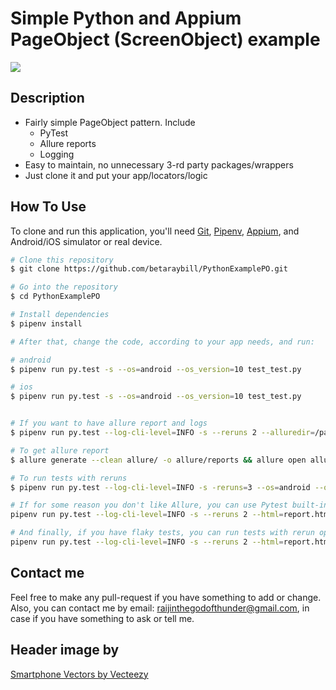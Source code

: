 <h1> Simple Python and Appium PageObject (ScreenObject) example </h1>

![](https://github.com/betaraybill/PythonExamplePO/blob/media/phones.png?raw=true)

## Description

* Fairly simple PageObject pattern. Include
  - PyTest
  - Allure reports
  - Logging
* Easy to maintain, no unnecessary 3-rd party packages/wrappers
* Just clone it and put your app/locators/logic
  


## How To Use

To clone and run this application, you'll need [Git](https://git-scm.com), [Pipenv](https://github.com/pypa/pipenv), [Appium](https://appium.io), and Android/iOS simulator or real device.
```bash
# Clone this repository
$ git clone https://github.com/betaraybill/PythonExamplePO.git

# Go into the repository
$ cd PythonExamplePO

# Install dependencies
$ pipenv install

# After that, change the code, according to your app needs, and run:

# android
$ pipenv run py.test -s --os=android --os_version=10 test_test.py

# ios
$ pipenv run py.test -s --os=android --os_version=10 test_test.py


# If you want to have allure report and logs
$ pipenv run py.test --log-cli-level=INFO -s --reruns 2 --alluredir=/path/to/desired/alluredir --os=android --os_version=10 test_test.py

# To get allure report
$ allure generate --clean allure/ -o allure/reports && allure open allure/reports

# To run tests with reruns
$ pipenv run py.test --log-cli-level=INFO -s -reruns=3 --os=android --os_version=10 test_test.py

# If for some reason you don't like Allure, you can use Pytest built-in reports, to do this - add --html=report.html
pipenv run py.test --log-cli-level=INFO -s --reruns 2 --html=report.html --os=android --os_version=10 test_test.py

# And finally, if you have flaky tests, you can run tests with rerun option. In this case, test will run N times if it fails. Usually, 3 is fair enough.
pipenv run py.test --log-cli-level=INFO -s --reruns 2 --html=report.html --reruns 5 --os=android --os_version=10 test_test.py 
```



## Contact me

Feel free to make any pull-request if you have something to add or change.
Also, you can contact me by email: raijinthegodofthunder@gmail.com, in case if you have something to ask or tell me.


## Header image by
<a href="https://www.vecteezy.com/free-vector/smartphone">Smartphone Vectors by Vecteezy</a>
